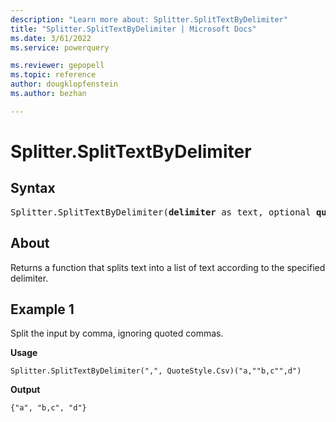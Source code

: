 ```yaml
---
description: "Learn more about: Splitter.SplitTextByDelimiter"
title: "Splitter.SplitTextByDelimiter | Microsoft Docs"
ms.date: 3/61/2022
ms.service: powerquery

ms.reviewer: gepopell
ms.topic: reference
author: dougklopfenstein
ms.author: bezhan

---
```

# Splitter.SplitTextByDelimiter

## Syntax

<pre>
Splitter.SplitTextByDelimiter(<b>delimiter</b> as text, optional <b>quoteStyle</b> as nullable number) as function
</pre>
  
## About

Returns a function that splits text into a list of text according to the specified delimiter.

## Example 1

Split the input by comma, ignoring quoted commas.

**Usage**

```powerquery-m
Splitter.SplitTextByDelimiter(",", QuoteStyle.Csv)("a,""b,c"",d")
```

**Output**

`{"a", "b,c", "d"}`

